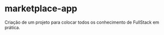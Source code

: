 # marketplace-app
Criação de um projeto para colocar todos os conhecimento de FullStack em prática.
